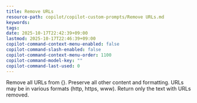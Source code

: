 ```yaml
---
title: Remove URLs
resource-path: copilot/copilot-custom-prompts/Remove URLs.md
keywords:
tags:
date: 2025-10-17T22:42:39+09:00
lastmod: 2025-10-17T22:46:39+09:00
copilot-command-context-menu-enabled: false
copilot-command-slash-enabled: false
copilot-command-context-menu-order: 1100
copilot-command-model-key: ""
copilot-command-last-used: 0
---
```

Remove all URLs from {}. Preserve all other content and formatting. URLs may be in various formats (http, https, www). Return only the text with URLs removed.
